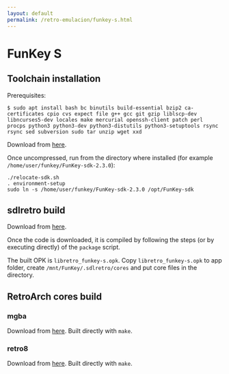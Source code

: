 ```yaml
---
layout: default
permalink: /retro-emulacion/funkey-s.html
---
```


# FunKey S

## Toolchain installation

Prerequisites:

```
$ sudo apt install bash bc binutils build-essential bzip2 ca-certificates cpio cvs expect file g++ gcc git gzip liblscp-dev libncurses5-dev locales make mercurial openssh-client patch perl procps python3 python3-dev python3-distutils python3-setuptools rsync rsync sed subversion sudo tar unzip wget xxd
```

Download from [here](https://github.com/FunKey-Project/FunKey-OS/releases/download/FunKey-OS-2.3.0/FunKey-sdk-2.3.0.tar.gz).

Once uncompressed, run from the directory where installed (for example `/home/user/funkey/FunKey-sdk-2.3.0`):

```
./relocate-sdk.sh
. environment-setup
sudo ln -s /home/user/funkey/FunKey-sdk-2.3.0 /opt/FunKey-sdk
```

## sdlretro build

Download from [here](https://github.com/DrUm78/sdlretro).

Once the code is downloaded, it is compiled by following the steps (or by executing directly) of the `package` script.

The built OPK is `libretro_funkey-s.opk`. Copy `libretro_funkey-s.opk` to app folder, create `/mnt/FunKey/.sdlretro/cores` and put core files in the directory.

## RetroArch cores build

### mgba

Download from [here](https://github.com/FunKey-Project/mgba-libretro). Built directly with `make`.

### retro8

Download from [here](https://github.com/FunKey-Project/retro8-libretro). Built directly with `make`.